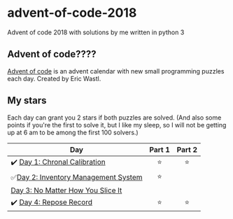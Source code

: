# advent-of-code-2018
Advent of code 2018 with solutions by me written in python 3

## Advent of code????
[Advent of code](https://adventofcode.com/) is an advent calendar with new small programming puzzles each day. Created by Eric Wastl.

## My stars
Each day can grant you 2 stars if both puzzles are solved. (And also some points if you're the first to solve it, but I like my sleep, so I will not be getting up at 6 am to be among the first 100 solvers.)

| Day | Part 1 | Part 2 |
|---|:----:|:---:|
|✔️ [Day 1: Chronal Calibration](https://github.com/hildenost/advent-of-code-2018/tree/master/1)  | ⭐️ | ⭐️ |
|✅[Day 2: Inventory Management System](https://github.com/hildenost/advent-of-code-2018/tree/master/2)  | ⭐️ | |
| [Day 3: No Matter How You Slice It](https://github.com/hildenost/advent-of-code-2018/tree/master/3)   |  |  |
|✔️ [Day 4: Repose Record](https://github.com/hildenost/advent-of-code-2018/tree/master/4)   | ⭐️ | ⭐️ |

